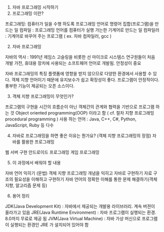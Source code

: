 01. 자바 프로그래밍 시작하기
1. 프로그래밍 이란?

프로그래밍: 컴퓨터가 일을 수행 하도록 프로그래밍 언어로 명령어 집합(프로그램)을 만드는 일
컴파일 : 프로그래밍 언어를 컴퓨터가 실행 가는한 기계어로 만드는 일
컴파일러 : 기계어로 바꾸어 주는 프로그램
( ex. 자바 컴파일러, gcc )



2. 자바 프로그래밍

자바의 역사 : 1991년 제임스 고슬링을 비롯한 선 마이크로 시스템스 연구원들이 처음 개발
가전, 휴대용 장치에 사용되는 소프트웨어 언어로 개발됨. 안정성이 중요

자바 프로그래밍의 특징
플랫폼에 영향을 받지 않으므로 다양한 환경에서 사용할 수 있다.
객체 지향 언어이기 때문에 유지보수가 쉽고 확장성이 좋다.
프로그램이 안정적이다.
풍부한 기능이 제공되는 오픈 소스이다.



3. 객체 지향 프로그래밍이 무엇인가?

프로그램의 구현을 시간의 흐름순이 아닌 객체간의 관계와 협력을 기반으로 프로그램 하는 것
Object oriented programming(OOP)  이라고 함 ( cf. 절차 지향 프로그래밍 procedural programming )
사용 하는 언어 : Java, C++, C#, Python, JavaScript, Ruby 등 다수


4. 자바로 프로그래밍을 하면 좋은 이유는 뭔가요? (객체 지향 프로그래밍의 장점)
자바를 활용한 프로그래밍

웹 서버 구현
안드로이드 프로그래밍
게임 프로그래밍



5. 이 과정에서 배워야 할 내용

자바 언어 익히기 (문법)
객체 지향 프로그래밍 개념을 익히고 자바로 구현하기
자료 구조의 필요성을 이해하고 구현하기
자바 언어의 정확한 이해를 통한 문제 해결하기(객체지향, 알고리즘 문제 등)



6. 용어 정리

JDK(Java Development Kit) : 자바에서 제공되는 개발용 라이브러리. 계속 버젼이 올라가고 있음
JRE(Java Runtime Environment) : 자바 프로그램이 실행되는 환경. 8.0까지 무료로 제공 됨
JVM(Java Virtual Machine) : 자바 가상 머신으로 프로그램이 실행되는 환경인 JRE 가 설치되어 있어야 함